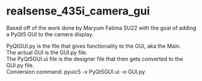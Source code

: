 # realsense_435i_camera_gui
Based off of the work done by Maryum Fatima SU22 with the goal of adding a PyQt5 GUI to the camera display.  

PyQtGUI.py is the file that gives functionality to the GUI, aka the Main.  
The actual GUI is the GUI.py file.  
The PyQt5GUI.ui file is the designer file that then gets converted to the GUI.py file.  
Conversion command: pyuic5 -x PyQt5GUI.ui -o GUI.py  

